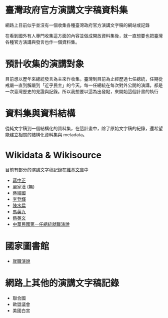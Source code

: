 # 臺灣政府官方演講文字稿資料集

網路上目前似乎並沒有一個收集各種臺灣政府官方演講文字稿的網站或記錄

在看到國外有人專門收集這方面的內容並做成開放資料集後，就一直想要也把臺灣各種官方演講與發言也作一個資料集。

# 預計收集的演講對象

目前想以歷年來總統發言為主來作收集。臺灣到目前為止經歷過七任總統，任期從戒嚴一直到解嚴到「近乎民主」的今天。每一任總統在每次對外公開的演講，都是一次臺灣歷史的見證與記錄。所以我想要以這為出發點，來開始這個計畫的執行

# 資料集與資料結構

從純文字稿到一個結構化的資料集，在這計畫中，除了原始文字稿的紀錄，還希望能建立相關的結構化資料集與 metadata。

# Wikidata & Wikisource

目前有部分的演講文字稿記錄在[維基文庫](https://wikisource.org/wiki/Main_Page)中

- [蔣中正](https://zh.wikisource.org/wiki/Author:%E8%94%A3%E4%B8%AD%E6%AD%A3)
- 嚴家淦 (無)
- [蔣經國](https://zh.wikisource.org/wiki/Author:%E8%94%A3%E7%B6%93%E5%9C%8B)
- [李登輝](https://zh.wikisource.org/wiki/Author:%E6%9D%8E%E7%99%BB%E8%BC%9D)
- [陳水扁](https://zh.wikisource.org/wiki/Author:%E9%99%B3%E6%B0%B4%E6%89%81)
- [馬英九](https://zh.wikisource.org/wiki/Author:%E9%A6%AC%E8%8B%B1%E4%B9%9D)
- [蔡英文](https://zh.wikisource.org/wiki/Author:%E8%94%A1%E8%8B%B1%E6%96%87)
- [中華民國第一任總統就職演說](https://zh.m.wikisource.org/wiki/%E4%B8%AD%E8%8F%AF%E6%B0%91%E5%9C%8B%E7%AC%AC%E4%B8%80%E4%BB%BB%E7%B8%BD%E7%B5%B1%E5%B0%B1%E8%81%B7%E6%BC%94%E8%AA%AA)

# 國家圖書館

- [就職演說](http://mdava.ncl.edu.tw/search.php?search_type=keywords&keywords=%E5%B0%B1%E8%81%B7%E6%BC%94%E8%AA%AA&search=1)

# 網路上其他的演講文字稿記錄

- 聯合國
- 歐盟議會
- 美國白宮
